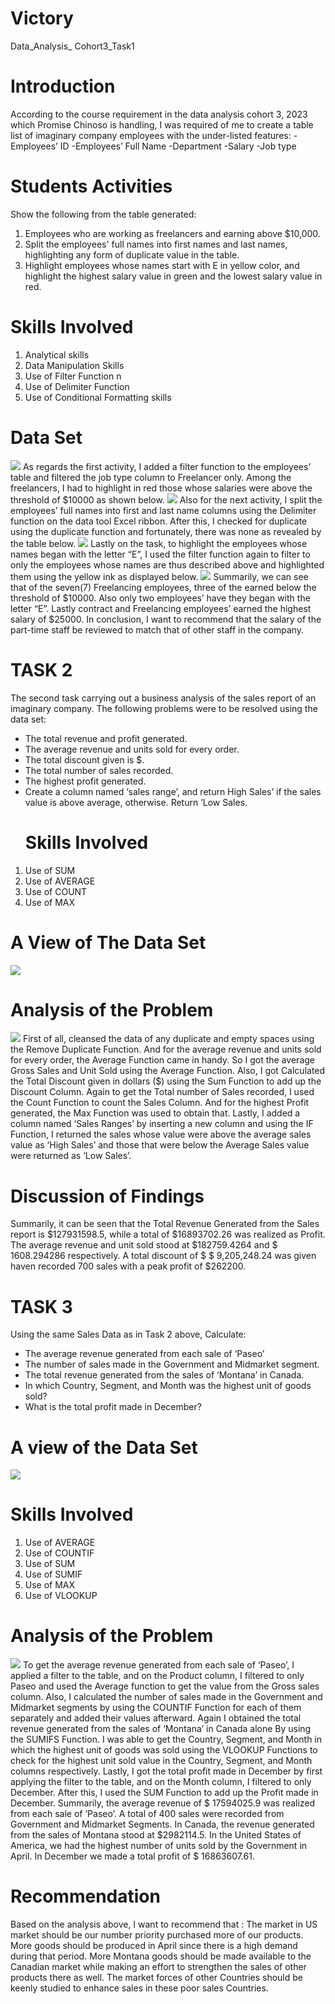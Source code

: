 # Victory
Data_Analysis_ Cohort3_Task1
# Introduction
According to the course requirement in the data analysis cohort 3, 2023  which Promise Chinoso is handling, I was required of me to create a table list of imaginary company employees with the under-listed features: 
-Employees’ ID
-Employees’ Full Name
-Department
-Salary
-Job type
# Students Activities
Show the following from the table generated:
1. Employees who are working as freelancers and earning above $10,000.
2. Split the employees' full names into first names and last names, highlighting any form of duplicate value in the table.
3. Highlight employees whose names start with E in yellow color, and highlight the highest salary value in green and the lowest salary value in red.
# Skills Involved
1. Analytical skills
2. Data Manipulation Skills
3. Use of Filter Function n
4. Use of Delimiter Function
5. Use of Conditional Formatting skills
# Data Set
![](table.jpg)
As regards the first activity, I added a filter function to the employees’ table and filtered the job type column to Freelancer only. Among the freelancers, I had to highlight in red those whose salaries were above the threshold of  $10000 as shown below.
![](task1.jpg)
Also for the next activity, I split the employees’ full names into first and last name columns using the Delimiter function on the data tool Excel ribbon. After this, I checked for duplicate using the duplicate function and fortunately, there was none as revealed by the table below.
![](task5.jpg)
Lastly on the task, to highlight the employees whose names began with the letter “E”, I used the filter function again to filter to only the employees whose names are thus described above and highlighted them using the yellow ink as displayed below.
![](task3.jpg)
Summarily, we can see that of the seven(7) Freelancing employees, three of the earned below the threshold of $10000. Also only two employees’ have they began with the letter “E”. Lastly contract and Freelancing employees’ earned the highest salary of $25000.
In conclusion, I want to recommend that the salary of the part-time staff be reviewed to match that of other staff in the company.

# TASK 2
The second task carrying out a business analysis of the sales report of an imaginary company. The following problems were to be resolved using the data set:
-	The total revenue and profit generated.
-	The average revenue and units sold for every order.
-	The total discount given is $.
-	The total number of sales recorded.
-	The highest profit generated.
-	Create a column named ‘sales range’, and return High Sales’ if the sales value is above average, otherwise. Return ’Low Sales.
	# Skills Involved
1. Use of SUM
2. Use of AVERAGE
3. Use of COUNT
4. Use of MAX
# A View of The Data Set
![](task2.02.jpg)
 # Analysis of the Problem
![](task2.0.jpg)
First of all, cleansed the data of any duplicate and empty spaces using the Remove Duplicate Function.
And for the average revenue and units sold for every order, the Average Function came in handy. So I got the average Gross Sales and Unit Sold using the Average Function.
Also, I got Calculated the Total  Discount given in dollars ($) using the Sum Function to add up the Discount Column. 
Again to get the Total number of Sales recorded, I used the Count Function to count the  Sales Column.
And for the highest Profit generated, the Max Function was used to obtain that.
Lastly, I added a column named ‘Sales Ranges’ by inserting a new column and using the IF Function, I returned the sales whose value were above the average sales value as ‘High Sales’ and those that were below the Average Sales value were returned as ‘Low Sales’.
# Discussion of Findings
 Summarily, it can be seen that the Total Revenue Generated  from the Sales report is $127931598.5, while a total of $16893702.26 was realized as Profit. The average revenue  and unit sold stood  at $182759.4264 and $ 1608.294286 respectively. A total discount of $ $ 9,205,248.24 was given haven recorded 700 sales with a peak profit of $262200.

 # TASK 3
Using the same Sales Data as in Task 2 above, Calculate:
-	The average revenue generated from each sale of ‘Paseo’
-	The number of sales made in the Government and Midmarket segment.
-	The total revenue generated from the sales of ‘Montana’ in Canada.
-	In which Country, Segment, and Month was the highest unit of goods sold?
-	What is the total profit made in December?
  # A view of the Data Set 
  ![](task3.1.jpg)

 # Skills Involved
 1. Use of AVERAGE
 2. Use of COUNTIF
 3. Use of SUM
 4. Use of SUMIF
 5. Use of MAX
 6. Use of VLOOKUP
 
  # Analysis of the Problem
  ![](TASK.jpg)
To get the average revenue generated from each sale of ‘Paseo’, I applied a filter to the table, and on the Product column, I filtered to only Paseo and used the Average function to get the value from the Gross sales column.
Also, I calculated the number of sales made in the Government and Midmarket segments by using the COUNTIF Function for each of them separately and added their values afterward.
Again I obtained the total revenue generated from the sales of ‘Montana’ in Canada alone By using the SUMIFS Function. 
I was able to get the Country, Segment, and Month in which the highest unit of goods  was sold using the VLOOKUP Functions to check for the highest unit sold value in the Country, Segment, and Month columns respectively. 
Lastly, I got the total profit made in December by first applying the filter to the table, and on the Month column, I filtered to only December. After this, I used the SUM Function to add up the Profit made in December.
Summarily, the average revenue of $ 17594025.9 was realized from each sale of ‘Paseo’. A total of 400 sales were recorded  from Government and Midmarket Segments. In Canada, the revenue generated from the sales of Montana stood at $2982114.5. In the United States of America, we had the highest number of units sold by the Government in April. In December we made a total profit of $ 16863607.61.
# Recommendation
Based on the analysis above, I want to recommend that :
The market in US market should be our number priority  purchased more of our products.
More goods should be produced in April since there is a high demand during that period.
More Montana goods should be made available to the Canadian market while making an effort to strengthen the sales of other products there as well.
The market forces of other Countries should be keenly studied to enhance sales in these poor sales Countries. 





